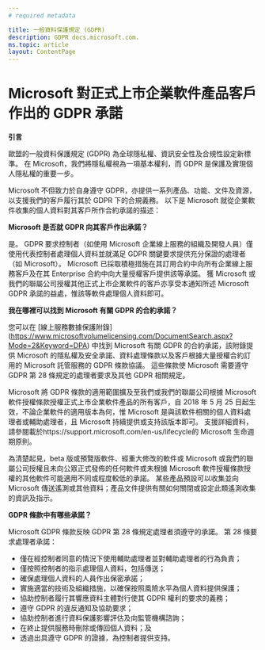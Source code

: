 ```yaml
---
# required metadata

title: 一般資料保護規定 (GDPR)
description: GDPR docs.microsoft.com.
ms.topic: article
layout: ContentPage
---
```


# Microsoft 對正式上市企業軟件產品客戶作出的 GDPR 承諾

**引言**

歐盟的一般資料保護規定 (GDPR) 為全球隱私權、資訊安全性及合規性設定新標準。 在 Microsoft，我們將隱私權視為一項基本權利，而 GDPR 是保護及實現個人隱私權的重要一步。     

Microsoft 不但致力於自身遵守 GDPR，亦提供一系列產品、功能、文件及資源，以支援我們的客戶履行其於 GDPR 下的合規義務。 以下是 Microsoft 就從企業軟件收集的個人資料對其客戶所作合約承諾的描述：

**Microsoft 是否就 GDPR 向其客戶作出承諾？**

是。 GDPR 要求控制者（如使用 Microsoft 企業線上服務的組織及開發人員）僅使用代表控制者處理個人資料並就滿足 GDPR 關鍵要求提供充分保證的處理者（如 Microsoft）。 Microsoft 已採取積極措施在其訂用合約中向所有企業線上服務客戶及在其 Enterprise 合約中向大量授權客戶提供該等承諾。 獲 Microsoft 或我們的聯屬公司授權其他正式上市企業軟件的客戶亦享受本通知所述 Microsoft GDPR 承諾的益處，惟該等軟件處理個人資料即可。

**我在哪裡可以找到 Microsoft 有關 GDPR 的合約承諾？**

您可以在 [線上服務數據保護附錄] (https://www.microsoftvolumelicensing.com/DocumentSearch.aspx?Mode=2&Keyword=DPA) 中找到 Microsoft 有關 GDPR 的合約承諾，該附錄提供 Microsoft 的隱私權及安全承諾、資料處理條款以及客戶根據大量授權合約訂用的 Microsoft 託管服務的 GDPR 條款協議。 這些條款使 Microsoft 需要遵守 GDPR 第 28 條規定的處理者要求及其他 GDPR 相關規定。 

Microsoft 將 GDPR 條款的適用範圍擴及至我們或我們的聯屬公司根據 Microsoft 軟件授權條款授權正式上市企業軟件產品的所有客戶，自 2018 年 5 月 25 日起生效，不論企業軟件的適用版本為何，惟 Microsoft 是與該軟件相關的個人資料處理者或輔助處理者，且 Microsoft 持續提供或支持該版本即可。 支援詳細資料，請參閱載於https://support.microsoft.com/en-us/lifecycle的 Microsoft 生命週期原則。

為清楚起見，beta 版或預覽版軟件、經重大修改的軟件或 Microsoft 或我們的聯屬公司授權且未向公眾正式發佈的任何軟件或未根據 Microsoft 軟件授權條款授權的其他軟件可能適用不同或程度較低的承諾。 某些產品預設可以收集並向 Microsoft 傳送遙測或其他資料；產品文件提供有關如何關閉或設定此類遙測收集的資訊及指示。

**GDPR 條款中有哪些承諾？**

Microsoft GDPR 條款反映 GDPR 第 28 條規定處理者須遵守的承諾。  第 28 條要求處理者承諾：

-	僅在經控制者同意的情況下使用輔助處理者並對輔助處理者的行為負責；
-	僅按照控制者的指示處理個人資料，包括傳送；
-	確保處理個人資料的人員作出保密承諾；
-	實施適當的技術及組織措施，以確保按照風險水平為個人資料提供保護；
-	協助控制者履行其響應資料主體對行使其 GDPR 權利的要求的義務；
-	遵守 GDPR 的違反通知及協助要求；
-	協助控制者進行資料保護影響評估及向監管機構諮詢； 
-	在終止提供服務時刪除或傳回個人資料；及
-	透過出具遵守 GDPR 的證據，為控制者提供支持。
